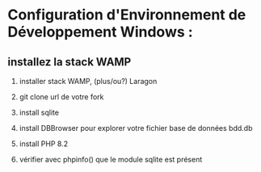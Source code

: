 # Configuration d'Environnement de Développement Windows :

## installez la stack WAMP

1. installer stack WAMP, (plus/ou?) Laragon

2. git clone url de votre fork

2. install sqlite

3. install DBBrowser pour explorer votre fichier base de données bdd.db

4. install PHP 8.2

5. vérifier avec phpinfo() que le module sqlite est présent
